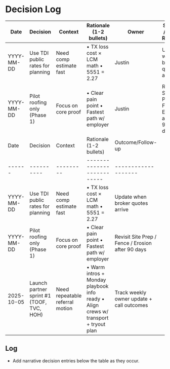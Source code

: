 # Decision Log

| Date | Decision | Context | Rationale (1-2 bullets) | Owner | Status / Next Review |
|------|----------|---------|--------------------------|-------|----------------------|
| YYYY-MM-DD | Use TDI public rates for planning | Need comp estimate fast | • TX loss cost × LCM math • 5551 = 2.27 | Justin | Update when broker quotes arrive |
| YYYY-MM-DD | Pilot roofing only (Phase 1) | Focus on core proof | • Clear pain point • Fastest path w/ employer | Justin | Revisit Site Prep / Fence / Erosion after 90 days |
| Date | Decision | Context | Rationale (1-2 bullets) | Outcome/Follow-up |
|------|----------|---------|--------------------------|-------------------|
| YYYY-MM-DD | Use TDI public rates for planning | Need comp estimate fast | • TX loss cost × LCM math • 5551 = 2.27 | Update when broker quotes arrive |
| YYYY-MM-DD | Pilot roofing only (Phase 1) | Focus on core proof | • Clear pain point • Fastest path w/ employer | Revisit Site Prep / Fence / Erosion after 90 days |
| 2025-10-05 | Launch partner sprint #1 (TOOF, TVC, HOH) | Need repeatable referral motion | • Warm intros + Monday playbook info ready • Align crews w/ transport + tryout plan | Track weekly owner update + call outcomes |

## Log
- Add narrative decision entries below the table as they occur.
